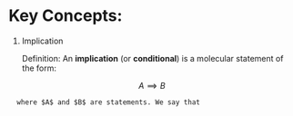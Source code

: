 # Key Concepts:

1. Implication

     Definition: An **implication** (or **conditional**) is a molecular statement of the form:

$$ A \implies B $$

      where $A$ and $B$ are statements. We say that

